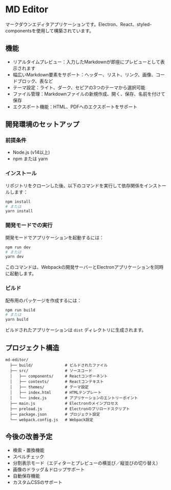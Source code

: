 # MD Editor

マークダウンエディタアプリケーションです。Electron、React、styled-componentsを使用して構築されています。

## 機能

- リアルタイムプレビュー：入力したMarkdownが即座にプレビューとして表示されます
- 幅広いMarkdown要素をサポート：ヘッダー、リスト、リンク、画像、コードブロック、表など
- テーマ設定：ライト、ダーク、セピアの3つのテーマから選択可能
- ファイル管理：Markdownファイルの新規作成、開く、保存、名前を付けて保存
- エクスポート機能：HTML、PDFへのエクスポートをサポート

## 開発環境のセットアップ

### 前提条件

- Node.js (v14以上)
- npm または yarn

### インストール

リポジトリをクローンした後、以下のコマンドを実行して依存関係をインストールします：

```bash
npm install
# または
yarn install
```

### 開発モードでの実行

開発モードでアプリケーションを起動するには：

```bash
npm run dev
# または
yarn dev
```

このコマンドは、Webpackの開発サーバーとElectronアプリケーションを同時に起動します。

### ビルド

配布用のパッケージを作成するには：

```bash
npm run build
# または
yarn build
```

ビルドされたアプリケーションは `dist` ディレクトリに生成されます。

## プロジェクト構造

```
md-editor/
  ├── build/              # ビルドされたファイル
  ├── src/                # ソースコード
  │   ├── components/     # Reactコンポーネント
  │   ├── contexts/       # Reactコンテキスト
  │   ├── themes/         # テーマ設定
  │   ├── index.html      # HTMLテンプレート
  │   └── index.js        # アプリケーションのエントリーポイント
  ├── main.js             # Electronのメインプロセス
  ├── preload.js          # Electronのプリロードスクリプト
  ├── package.json        # プロジェクト設定
  └── webpack.config.js   # Webpack設定
```

## 今後の改善予定

- 検索・置換機能
- スペルチェック
- 分割表示モード（エディターとプレビューの横並び／縦並びの切り替え）
- 画像のドラッグ＆ドロップサポート
- 自動保存機能
- カスタムCSSのサポート 